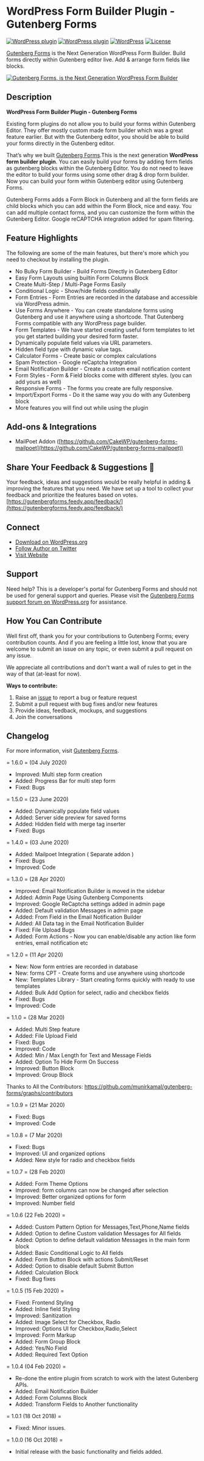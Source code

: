 # WordPress Form Builder Plugin - Gutenberg Forms

[![WordPress plugin](https://img.shields.io/wordpress/plugin/dt/forms-gutenberg.svg?style=flat)](https://wordpress.org/plugins/forms-gutenberg/) [![WordPress plugin](https://img.shields.io/wordpress/plugin/v/forms-gutenberg.svg?style=flat)](https://wordpress.org/plugins/forms-gutenberg/) [![WordPress](https://img.shields.io/wordpress/v/forms-gutenberg.svg?style=flat)]() [![License](https://img.shields.io/badge/license-GPL--2.0%2B-red.svg)](https://github.com/munirkamal/gutenberg-forms/blob/master/LICENSE)

[Gutenberg Forms](https://wordpress.org/plugins/forms-gutenberg/) is the Next Generation WordPress Form Builder. Build forms directly within Gutenberg editor live. Add & arrange form fields like blocks.

[![Gutenberg Forms, is the Next Generation WordPress Form Builder](https://ps.w.org/forms-gutenberg/assets/banner-1544x500.png?rev=2281577)](https://wordpress.org/plugins/forms-gutenberg/)

## Description

**WordPress Form Builder Plugin - Gutenberg Forms**

Existing form plugins do not allow you to build your forms within Gutenberg Editor. They offer mostly custom made form builder which was a great feature earlier. But with the Gutenberg editor, you should be able to build your forms directly in the Gutenberg editor.

That’s why we built <a href="https://gutenbergforms.com/" rel="friend" title="Gutenberg Forms">Gutenberg Forms</a>.This is the next generation **WordPress form builder plugin**. You can easily build your forms by adding form fields as gutenberg blocks within the Gutenberg Editor. You do not need to leave the editor to build your forms using some other drag & drop form builder. Now you can build your form within Gutenberg editor using Gutenberg Forms.

Gutenberg Forms adds a Form Block in Gutenberg and all the form fields are child blocks which you can add within the Form Block, nice and easy. You can add multiple contact forms, and you can customize the form within the Gutenberg Editor. Google reCAPTCHA integration added for spam filtering.

## Feature Highlights

The following are some of the main features, but there's more which you need to checkout by installing the plugin.

- No Bulky Form Builder - Build Forms Directly in Gutenberg Editor
- Easy Form Layouts using builtin Form Columns Block
- Create Multi-Step / Multi-Page Forms Easily
- Conditional Logic - Show/hide fields conditionally
- Form Entries - Form Entries are recorded in the database and accessible via WordPress admin.
- Use Forms Anywhere - You can create standalone forms using Gutenberg and use it anywhere using a shortcode. That Gutenberg Forms compatible with any WordPress page builder.
- Form Templates - We have started creating useful form templates to let you get started building your desired form faster.
- Dynamically populate field values via URL parameters.
- Hidden field type with dynamic value tags.
- Calculator Forms - Create basic or complex calculations
- Spam Protection - Google reCaptcha Integration
- Email Notification Builder - Create a custom email notification content
- Form Styles - Form & Field blocks come with different styles. (you can add yours as well)
- Responsive Forms - The forms you create are fully responsive.
- Import/Export Forms - Do it the same way you do with any Gutenberg block
- More features you will find out while using the plugin

## Add-ons & Integrations

- MailPoet Addon ([https://github.com/CakeWP/gutenberg-forms-mailpoet](https://github.com/CakeWP/gutenberg-forms-mailpoet))

## Share Your Feedback & Suggestions 👏

Your feedback, ideas and suggestions would be really helpful in adding & improving the features that you need. We have set up a tool to collect your feedback and prioritize the features based on votes. 
[https://gutenbergforms.feedy.app/feedback/](https://gutenbergforms.feedy.app/feedback/)

## Connect

- [Download on WordPress.org](https://wordpress.org/plugins/forms-gutenberg/)
- [Follow Author on Twitter](https://twitter.com/m_munirkamal)
- [Visit Website](https://gutenbergforms.com/)

## Support

Need help? This is a developer's portal for Gutenberg Forms and should not be used for general support and queries. Please visit the [Gutenberg Forms support forum on WordPress.org](https://wordpress.org/support/plugin/forms-gutenberg) for assistance.

## How You Can Contribute

Well first off, thank you for your contributions to Gutenberg Forms; every contribution counts. And if you are feeling a little lost, know that you are welcome to submit an issue on any topic, or even submit a pull request on any issue.

We appreciate all contributions and don't want a wall of rules to get in the way of that (at-least for now).

**Ways to contribute:**

1. Raise an [issue](https://github.com/munirkamal/gutenberg-forms/issues/new) to report a bug or feature request
2. Submit a pull request with bug fixes and/or new features
3. Provide ideas, feedback, mockups, and suggestions
4. Join the conversations

## Changelog

For more information, visit [Gutenberg Forms](https://gutenbergforms.com).

= 1.6.0 = (04 July 2020)

- Improved: Multi step form creation
- Added: Progress Bar for multi step form
- Fixed: Bugs

= 1.5.0 = (23 June 2020)

- Added: Dynamically populate field values
- Added: Server side preview for saved forms
- Added: Hidden field with merge tag inserter
- Fixed: Bugs

= 1.4.0 = (03 June 2020)

- Added: Mailpoet Integration ( Separate addon )
- Fixed: Bugs
- Improved: Code

= 1.3.0 = (28 Apr 2020)

- Improved: Email Notification Builder is moved in the sidebar
- Added: Admin Page Using Gutenberg Components
- Improved: Google ReCaptcha settings added in admin page
- Added: Default validation Messages in admin page
- Added: From Field in the Email Notification Builder
- Added: All Data tag in the Email Notification Builder
- Fixed: File Upload Bugs
- Added: Form Actions - Now you can enable/disable any action like form entries, email notification etc

= 1.2.0 = (11 Apr 2020)

- New: Now form entries are recorded in database
- New: forms CPT - Create forms and use anywhere using shortcode
- New: Templates Library - Start creating forms quickly with ready to use templates
- Added: Bulk Add Option for select, radio and checkbox fields
- Fixed: Bugs
- Improved: Code

= 1.1.0 = (28 Mar 2020)

- Added: Multi Step feature
- Added: File Upload Field
- Fixed: Bugs
- Improved: Code
- Added: Min / Max Length for Text and Message Fields
- Added: Option To Hide Form On Success
- Improved: Button Block
- Improved: Group Block

Thanks to All the Contributors: https://github.com/munirkamal/gutenberg-forms/graphs/contributors

= 1.0.9 = (21 Mar 2020)

- Fixed: Bugs
- Improved: Code

= 1.0.8 = (7 Mar 2020)

- Fixed: Bugs
- Improved: UI and organized options
- Added: New style for radio and checkbox fields

= 1.0.7 = (28 Feb 2020)

- Added: Form Theme Options
- Improved: form columns can now be changed after selection
- Improved: Better organized options for form
- Improved: Number field

= 1.0.6 (22 Feb 2020) =

- Added: Custom Pattern Option for Messages,Text,Phone,Name fields
- Added: Option to define Custom validation Messages for All fields
- Added: Option to define default validation Messages in the main form block
- Added: Basic Conditional Logic to All fields
- Added: Form Button Block with actions Submit/Reset
- Added: Option to disable default Submit Button
- Added: Calculation Block
- Fixed: Bug fixes

= 1.0.5 (15 Feb 2020) =

- Fixed: Frontend Styling
- Added: Inline field Styling
- Improved: Sanitization
- Added: Image Select for Checkbox, Radio
- Improved: Options UI for Checkbox,Radio,Select
- Improved: Form Markup
- Added: Form Group Block
- Added: Yes/No Field
- Added: Required Text Option

= 1.0.4 (04 Feb 2020) =

- Re-done the entire plugin from scratch to work with the latest Gutenberg APIs.
- Added: Email Notification Builder
- Added: Form Columns Block
- Added: Transform Fields to Another functionality

= 1.0.1 (18 Oct 2018) =

- Fixed: Minor issues.

= 1.0.0 (16 Oct 2018) =

- Initial release with the basic functionality and fields added.
